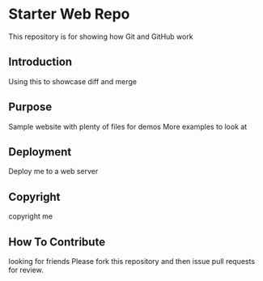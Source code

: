 # Starter Web Repo

This repository is for showing how Git and GitHub work

## Introduction
Using this to showcase diff and merge

## Purpose
Sample website with plenty of files for demos
More examples to look at

## Deployment
Deploy me to a web server

## Copyright 

copyright me

## How To Contribute
looking for friends
Please fork this repository and then issue pull requests for review.

